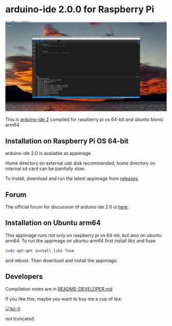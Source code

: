 # arduino-ide 2.0.0 for Raspberry Pi

[![arduino ide 2.0](images/screenshot_small.jpg)](https://github.com/koendv/arduino-ide-raspberrypi/raw/main/images/screenshot.jpg)

This is [arduino-ide 2](https://github.com/arduino/arduino-ide) compiled for raspberry pi os 64-bit and ubuntu bionic arm64.

## Installation on Raspberry Pi OS 64-bit

arduino-ide 2.0 is available as appimage.

Home directory on external usb disk recommended; home directory on internal sd card can be painfully slow.

To install, download and run the latest appimage from [releases](https://github.com/koendv/arduino-ide-raspberrypi/releases/).

## Forum

The official forum for discussion of arduino ide 2.0 is [here](https://forum.arduino.cc/c/software/arduino-ide-2-0/).

## Installation on Ubuntu arm64

This appimage runs not only on raspberry pi os 64-bit, but also on ubuntu arm64. 
To run the appimage on ubuntu-arm64 first install libz and fuse:
```sh
sudo apt-get install libz fuse
```
and reboot. Then download and install the appimage.

## Developers

Compilation notes are in [README-DEVELOPER.md](README-DEVELOPER.md)

If you like this, maybe you want to buy me a cup of tea:

[![ko-fi](images/kofibutton.svg)](https://ko-fi.com/Q5Q03LPDQ)

not truncated.
